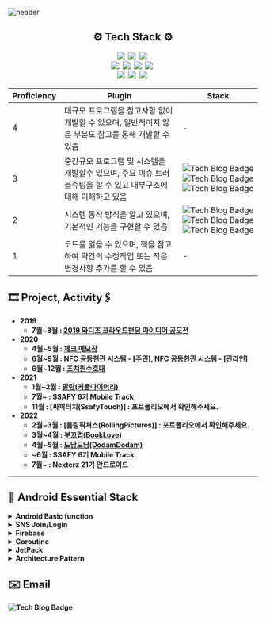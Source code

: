 ![header](https://capsule-render.vercel.app/api?type=waving&color=20b2aa&text=SeokGyu's%20GIT&fontAlign=80&fontSize=40&fontColor=009999)
<h2 align = center><b>⚙️  Tech Stack ⚙️ </h2>
<p align = center>
    <img src="http://img.shields.io/badge/-Android-0e6548?style=flat-square&logo=Android&logoColor=white"/></a>&nbsp
    <img src="http://img.shields.io/badge/-Java-3f00ff?style=flat-square&logo=Java&logoColor=white"/></a>&nbsp
    <img src="http://img.shields.io/badge/-Kotlin-b7b1e9?style=flat-square&logo=Kotlin&logoColor=white"/></a>&nbsp
    <br>
    <img src="http://img.shields.io/badge/-Spring-b4eeb4?style=flat-square&logo=Spring&logoColor=white"/></a>&nbsp
    <img src="http://img.shields.io/badge/-SpringBoot-b4eeb4?style=flat-square&logo=SpringBoot"/></a>&nbsp
    <img src="http://img.shields.io/badge/-MySQL-0eafc1?style=flat-square&logo=MySQL"/></a>&nbsp
    <img src="http://img.shields.io/badge/-FireBase-990000?style=flat-square&logo=FireBase"/></a>&nbsp
    <br>
    <img src="http://img.shields.io/badge/-Html5-ff8000?style=flat-square&logo=Html5"/></a>&nbsp
    <img src="http://img.shields.io/badge/-CSS3-ffe599?style=flat-square&logo=CSS3&logoColor=white"/></a>&nbsp
    <img src="http://img.shields.io/badge/-Vue.js-00ced1?style=flat-square&logo=Vue.js&logoColor=white"/></a>&nbsp
</p>

| Proficiency | Plugin | Stack |
| ------ | ------ | ------ |
| 4 | 대규모 프로그램을 참고사항 없이 개발할 수 있으며, 일반적이지 않은 부분도 참고를 통해 개발할 수 있음 | - |
| 3 | 중간규모 프로그램 및 시스템을 개발할수 있으며, 주요 이슈 트러블슈팅을 할 수 있고 내부구조에 대해 이해하고 있음 | ![Tech Blog Badge](http://img.shields.io/badge/-Android-0e6548?style=flat-square&logo=Android) ![Tech Blog Badge](http://img.shields.io/badge/-Kotlin-b7b1e9?style=flat-square&logo=Kotlin) ![Tech Blog Badge](http://img.shields.io/badge/-FireBase-990000?style=flat-square&logo=FireBase)|
| 2 | 시스템 동작 방식을 알고 있으며, 기본적인 기능을 구현할 수 있음 | ![Tech Blog Badge](http://img.shields.io/badge/-SpringBoot-b4eeb4?style=flat-square&logo=SpringBoot) ![Tech Blog Badge](http://img.shields.io/badge/-Java-3f00ff?style=flat-square&logo=Java) ![Tech Blog Badge](http://img.shields.io/badge/-MySQL-0eafc1?style=flat-square&logo=MySQL) |
| 1 | 코드를 읽을 수 있으며, 책을 참고하여 약간의 수정작업 또는 작은 변경사항 추가를 할 수 있음 |-|

## 🎞 Project, Activity🖇
* 2019
    - 7월~8월 : [2019 와디즈 크라우드펀딩 아이디어 공모전](https://www.venturesquare.net/789592)  
* 2020
    - 4월~5월 : [체크 메모장](https://github.com/tnvnfdla1214/CheckAlarmList)
    - 6월~9월 : [NFC 공동현관 시스템 - [주민]](https://github.com/likppi10/AdminNFC), [NFC 공동현관 시스템 - [관리인]](https://github.com/LinkinP7/UserNFC)
    - 6월~12월 : [조치원수호대](https://github.com/tnvnfdla1214/homemade_guardian)
* 2021
    - 1월~2월 : [말랑(커플다이어리)](https://github.com/tnvnfdla1214/Malang)
    - 7월~ : SSAFY 6기 Mobile Track 
    - 11월 : [싸피터치(SsafyTouch)] : 포트폴리오에서 확인해주세요.
* 2022 
    - 2월~3월 : [롤링픽쳐스(RollingPictures)] : 포트폴리오에서 확인해주세요.
    - 3월~4월 : [부끄럽(BookLove)](https://github.com/likppi10/BookLove)
    - 4월~5월 : [도담도담(DodamDodam)](https://github.com/likppi10/DodamDodam_)
    - ~6월 : SSAFY 6기 Mobile Track 
    - 7월~   : Nexterz 21기 안드로이드 
---
## 📜 Android Essential Stack 

<details> 
  <summary>Android Basic function</summary> 
  
   - BroadcastReceiver  
   - RecyclerView  
   - Fragment
</details>
<details> 
  <summary>SNS Join/Login</summary> 
  
   - [SNS Join/Login](https://github.com/likppi10/SNS-Join-Login/tree/main)
</details>
<details> 
  <summary>Firebase</summary> 
  
   - Firebase-Auth
   - FireStore
   - Storage
   - FCM
</details>
<details> 
  <summary>Coroutine</summary> 
  
   - Coroutine Concept
   - Coroutine Tutorial
</details>
<details> 
  <summary>JetPack</summary> 
  
   - Lifecycle
   - [DataBinding](https://github.com/likppi10/DataBinding)
   - Room
   - Navigation
   - ViewModel
   - LiveData
   - Notifications
</details>
<details> 
  <summary>Architecture Pattern</summary> 
  
   - [MVC MVP MVVM](https://github.com/likppi10/MVC-MVP-MVVM/tree/main)
   - [DataBinding](https://github.com/likppi10/DataBinding)
   - [MVVM](https://github.com/likppi10/MVVM/tree/main)
   - [MVVM++](https://github.com/likppi10/MVVM-/tree/main)
   - [MVI](https://github.com/likppi10/MVI)
   - Clean Architecture
   - Organize
</details>


## ✉️ Email 
![Tech Blog Badge](http://img.shields.io/badge/-likppi100@naver.com-999090?style=flat-square&logo=Naver)
